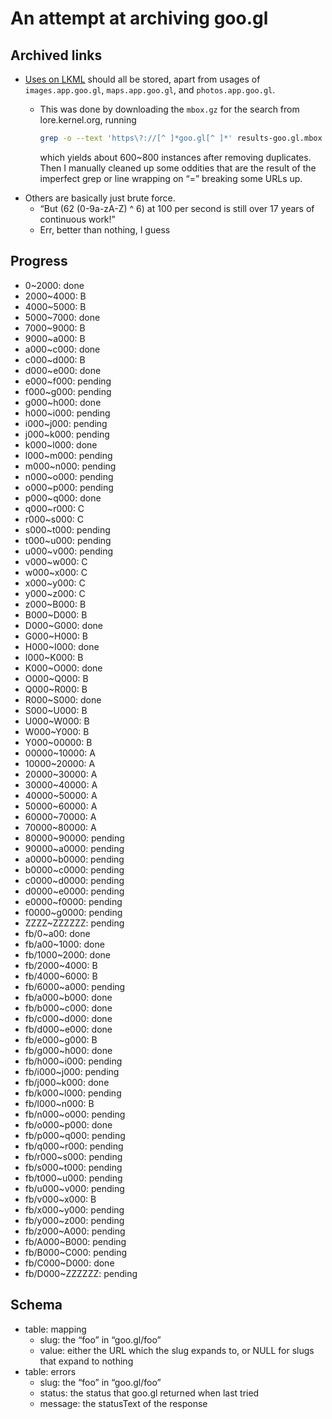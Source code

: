 # An attempt at archiving goo.gl

## Archived links

- [Uses on LKML](https://lore.kernel.org/all/?q=goo.gl%2F) should all be stored, apart from usages of `images.app.goo.gl`, `maps.app.goo.gl`, and `photos.app.goo.gl`.
  - This was done by downloading the `mbox.gz` for the search from lore.kernel.org, running
  
    ```sh
    grep -o --text 'https\?://[^ ]*goo.gl[^ ]*' results-goo.gl.mbox > instances
    ```
    
    which yields about 600~800 instances after removing duplicates. Then I manually cleaned up some oddities that are the result of the imperfect grep or line wrapping on “=” breaking some URLs up.
- Others are basically just brute force.
  - “But (62 (0-9a-zA-Z) ^ 6) at 100 per second is still over 17 years of continuous work!”
  - Err, better than nothing, I guess

## Progress

- 0~2000: done
- 2000~4000: B
- 4000~5000: B
- 5000~7000: done
- 7000~9000: B
- 9000~a000: B
- a000~c000: done
- c000~d000: B
- d000~e000: done
- e000~f000: pending
- f000~g000: pending
- g000~h000: done
- h000~i000: pending
- i000~j000: pending
- j000~k000: pending
- k000~l000: done
- l000~m000: pending
- m000~n000: pending
- n000~o000: pending
- o000~p000: pending
- p000~q000: done
- q000~r000: C
- r000~s000: C
- s000~t000: pending
- t000~u000: pending
- u000~v000: pending
- v000~w000: C
- w000~x000: C
- x000~y000: C
- y000~z000: C
- z000~B000: B
- B000~D000: B
- D000~G000: done
- G000~H000: B
- H000~I000: done
- I000~K000: B
- K000~O000: done
- O000~Q000: B
- Q000~R000: B
- R000~S000: done
- S000~U000: B
- U000~W000: B
- W000~Y000: B
- Y000~00000: B
- 00000~10000: A
- 10000~20000: A
- 20000~30000: A
- 30000~40000: A
- 40000~50000: A
- 50000~60000: A
- 60000~70000: A
- 70000~80000: A
- 80000~90000: pending
- 90000~a0000: pending
- a0000~b0000: pending
- b0000~c0000: pending
- c0000~d0000: pending
- d0000~e0000: pending
- e0000~f0000: pending
- f0000~g0000: pending
- ZZZZ~ZZZZZZ: pending
- fb/0~a00: done
- fb/a00~1000: done
- fb/1000~2000: done
- fb/2000~4000: B
- fb/4000~6000: B
- fb/6000~a000: pending
- fb/a000~b000: done
- fb/b000~c000: done
- fb/c000~d000: done
- fb/d000~e000: done
- fb/e000~g000: B
- fb/g000~h000: done
- fb/h000~i000: pending
- fb/i000~j000: pending
- fb/j000~k000: done
- fb/k000~l000: pending
- fb/l000~n000: B
- fb/n000~o000: pending
- fb/o000~p000: done
- fb/p000~q000: pending
- fb/q000~r000: pending
- fb/r000~s000: pending
- fb/s000~t000: pending
- fb/t000~u000: pending
- fb/u000~v000: pending
- fb/v000~x000: B
- fb/x000~y000: pending
- fb/y000~z000: pending
- fb/z000~A000: pending
- fb/A000~B000: pending
- fb/B000~C000: pending
- fb/C000~D000: done
- fb/D000~ZZZZZZ: pending

## Schema

- table: mapping
  - slug: the “foo” in “goo.gl/foo”
  - value: either the URL which the slug expands to, or NULL for slugs that expand to nothing
- table: errors
  - slug: the “foo” in “goo.gl/foo”
  - status: the status that goo.gl returned when last tried
  - message: the statusText of the response
